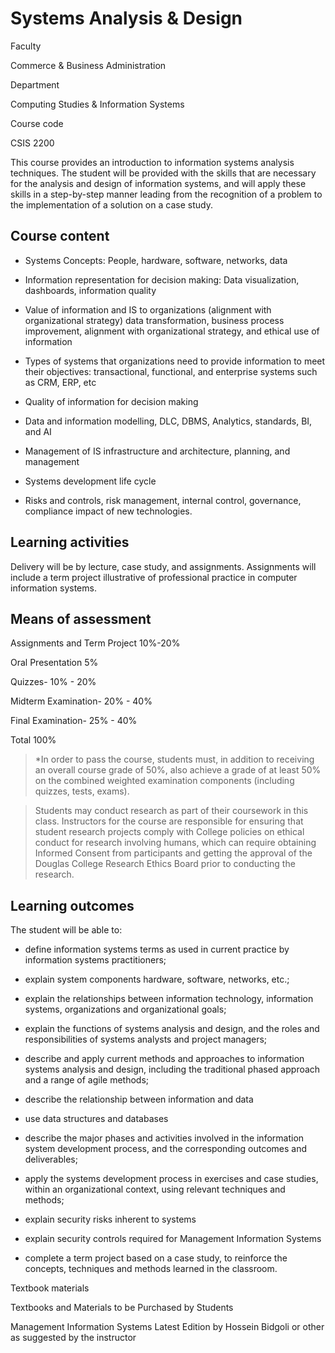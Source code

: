 # Systems Analysis & Design

Faculty

Commerce & Business Administration

Department

Computing Studies & Information Systems

Course code

CSIS 2200

This course provides an introduction to information systems analysis techniques. The student will be provided with the skills that are necessary for the analysis and design of information systems, and will apply these skills in a step-by-step manner leading from the recognition of a problem to the implementation of a solution on a case study.

## Course content

- Systems Concepts: People, hardware, software, networks, data

- Information representation for decision making: Data visualization, dashboards, information quality

- Value of information and IS to organizations (alignment with organizational strategy) data transformation, business process improvement, alignment with organizational strategy, and ethical use of information

- Types of systems that organizations need to provide information to meet their objectives: transactional, functional, and enterprise systems such as CRM, ERP, etc

- Quality of information for decision making

- Data and information modelling, DLC, DBMS, Analytics, standards, BI, and AI

- Management of IS infrastructure and architecture, planning, and management

- Systems development life cycle

- Risks and controls, risk management, internal control, governance, compliance impact of new technologies.

## Learning activities

Delivery will be by lecture, case study, and assignments. Assignments will include a term project illustrative of professional practice in computer information systems.

## Means of assessment

Assignments and Term Project 10%-20%

Oral Presentation 5%

Quizzes- 10% - 20%

Midterm Examination- 20% - 40%

Final Examination- 25% - 40%

Total 100%

> *In order to pass the course, students must, in addition to receiving an overall course grade of 50%, also achieve a grade of at least 50% on the combined weighted examination components (including quizzes, tests, exams).

> Students may conduct research as part of their coursework in this class. Instructors for the course are responsible for ensuring that student research projects comply with College policies on ethical conduct for research involving humans, which can require obtaining Informed Consent from participants and getting the approval of the Douglas College Research Ethics Board prior to conducting the research.

## Learning outcomes

The student will be able to:

- define information systems terms as used in current practice by information systems practitioners;

- explain system components hardware, software, networks, etc.;

- explain the relationships between information technology, information systems, organizations and organizational goals;

- explain the functions of systems analysis and design, and the roles and responsibilities of systems analysts and project managers;

- describe and apply current methods and approaches to information systems analysis and design, including the traditional phased approach and a range of agile methods;

- describe the relationship between information and data

- use data structures and databases

- describe the major phases and activities involved in the information system development process, and the corresponding outcomes and deliverables;

- apply the systems development process in exercises and case studies, within an organizational context, using relevant techniques and methods;

- explain security risks inherent to systems

- explain security controls required for Management Information Systems

- complete a term project based on a case study, to reinforce the concepts, techniques and methods learned in the classroom.

Textbook materials

Textbooks and Materials to be Purchased by Students

Management Information Systems Latest Edition by Hossein Bidgoli or other as suggested by the instructor